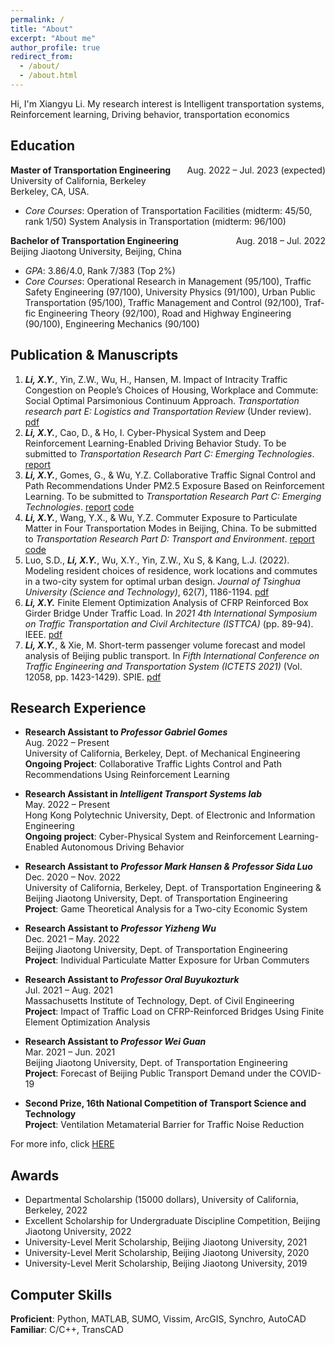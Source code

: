```yaml
---
permalink: /
title: "About"
excerpt: "About me"
author_profile: true
redirect_from: 
  - /about/
  - /about.html
---
```


Hi, I'm Xiangyu Li. My research interest is Intelligent transportation systems, Reinforcement learning, Driving behavior, transportation economics

## Education
**Master of Transportation Engineering** <span style="float:right;">Aug. 2022 – Jul. 2023 (expected)</span>  <br/> 
University of California, Berkeley <br/>
Berkeley, CA, USA. 
*	*Core Courses*: Operation of Transportation Facilities (midterm: 45/50, rank 1/50)
System Analysis in Transportation (midterm: 96/100)


**Bachelor of Transportation Engineering** <span style="float:right;">Aug. 2018 – Jul. 2022</span>  <br/> 
Beijing Jiaotong University, Beijing, China
*	*GPA*: 3.86/4.0, Rank 7/383 (Top 2%)
*	*Core Courses*: Operational Research in Management (95/100), Traffic Safety Engineering (97/100), University Physics (91/100), Urban Public Transportation (95/100), Traffic Management and Control (92/100), Traf-fic Engineering Theory (92/100), Road and Highway Engineering (90/100), Engineering Mechanics (90/100)


## Publication & Manuscripts
1. ***Li, X.Y.***, Yin, Z.W., Wu, H., Hansen, M. Impact of Intracity Traffic Congestion on People’s Choices of Housing, Workplace and Commute: Social Optimal Parsimonious Continuum Approach. *Transportation research part E: Logistics and Transportation Review* (Under review). [pdf](./../files/paper1.pdf)
2. ***Li, X.Y.***, Cao, D., & Ho, I. Cyber-Physical System and Deep Reinforcement Learning-Enabled Driving Behavior Study. To be submitted to *Transportation Research Part C: Emerging Technologies*. [report](../files/report%20-%20Cyber-Physical%20System.pdf)
3. ***Li, X.Y.***, Gomes, G., & Wu, Y.Z. Collaborative Traffic Signal Control and Path Recommendations Under PM2.5 Exposure Based on Reinforcement Learning. To be submitted to *Transportation Research Part C: Emerging Technologies*. [report](../files/report%20-%20Collaborative%20Simulation.pdf) [code](https://github.com/xiangyu-li-ucb/Collaborative-Simulation)
4. ***Li, X.Y.***, Wang, Y.X., & Wu, Y.Z. Commuter Exposure to Particulate Matter in Four Transportation Modes in Beijing, China.  To be submitted to *Transportation Research Part D: Transport and Environment*. [report](./../files/report%20-%20Individual%20Particulate.pdf) [code](https://github.com/xiangyu-li-ucb/Individual-Particulate-Matter-Exposure)
5. Luo, S.D., ***Li, X.Y.***, Wu, X.Y., Yin, Z.W., Xu S, & Kang, L.J. (2022). Modeling resident choices of residence, work locations and commutes in a two-city system for optimal urban design. *Journal of Tsinghua University (Science and Technology)*, 62(7), 1186-1194. [pdf](./../files/paper2.pdf)
6. ***Li, X.Y.*** Finite Element Optimization Analysis of CFRP Reinforced Box Girder Bridge Under Traffic Load. In *2021 4th International Symposium on Traffic Transportation and Civil Architecture (ISTTCA)* (pp. 89-94). IEEE. [pdf](./../files/paper3.pdf)
7. ***Li, X.Y.***, & Xie, M. Short-term passenger volume forecast and model analysis of Beijing public transport. In *Fifth International Conference on Traffic Engineering and Transportation System (ICTETS 2021)* (Vol. 12058, pp. 1423-1429). SPIE. [pdf](./../files/paper4.pdf)

## Research Experience
- **Research Assistant to *Professor Gabriel Gomes*** <br/>
Aug. 2022 – Present <br/>
University of California, Berkeley, Dept. of Mechanical Engineering <br/>
**Ongoing Project**: Collaborative Traffic Lights Control and Path Recommendations Using Reinforcement Learning

- **Research Assistant in *Intelligent Transport Systems lab*** <br/>
May. 2022 – Present <br/>
Hong Kong Polytechnic University, Dept. of Electronic and Information Engineering <br/>
**Ongoing project**: Cyber-Physical System and Reinforcement Learning-Enabled Autonomous Driving Behavior

- **Research Assistant to *Professor Mark Hansen & Professor Sida Luo*** <br/>
Dec. 2020 – Nov. 2022 <br/>
University of California, Berkeley, Dept. of Transportation Engineering & Beijing Jiaotong University, Dept. of Transportation Engineering <br/>
**Project**: Game Theoretical Analysis for a Two-city Economic System

- **Research Assistant to *Professor Yizheng Wu*** <br/>
Dec. 2021 – May. 2022	 <br/>
Beijing Jiaotong University, Dept. of Transportation Engineering <br/>
**Project**: Individual Particulate Matter Exposure for Urban Commuters

- **Research Assistant to *Professor Oral Buyukozturk*** <br/>
Jul. 2021 – Aug. 2021 <br/>
Massachusetts Institute of Technology, Dept. of Civil Engineering <br/>
**Project**: Impact of Traffic Load on CFRP-Reinforced Bridges Using Finite Element Optimization Analysis

- **Research Assistant to *Professor Wei Guan*** <br/>
Mar. 2021 – Jun. 2021 <br/>
Beijing Jiaotong University, Dept. of Transportation Engineering <br/>
**Project**: Forecast of Beijing Public Transport Demand under the COVID-19

- **Second Prize, 16th National Competition of Transport Science and Technology** <br/>
**Project**: Ventilation Metamaterial Barrier for Traffic Noise Reduction

For more info, click [HERE](/research/)

## Awards
* Departmental Scholarship (15000 dollars), University of California, Berkeley, 2022
* Excellent Scholarship for Undergraduate Discipline Competition, Beijing Jiaotong University, 2022
* University-Level Merit Scholarship, Beijing Jiaotong University, 2021
* University-Level Merit Scholarship, Beijing Jiaotong University, 2020
* University-Level Merit Scholarship, Beijing Jiaotong University, 2019

## Computer Skills
**Proficient**:	Python, MATLAB, SUMO, Vissim, ArcGIS, Synchro, AutoCAD  <br/>
**Familiar**:	C/C++, TransCAD
